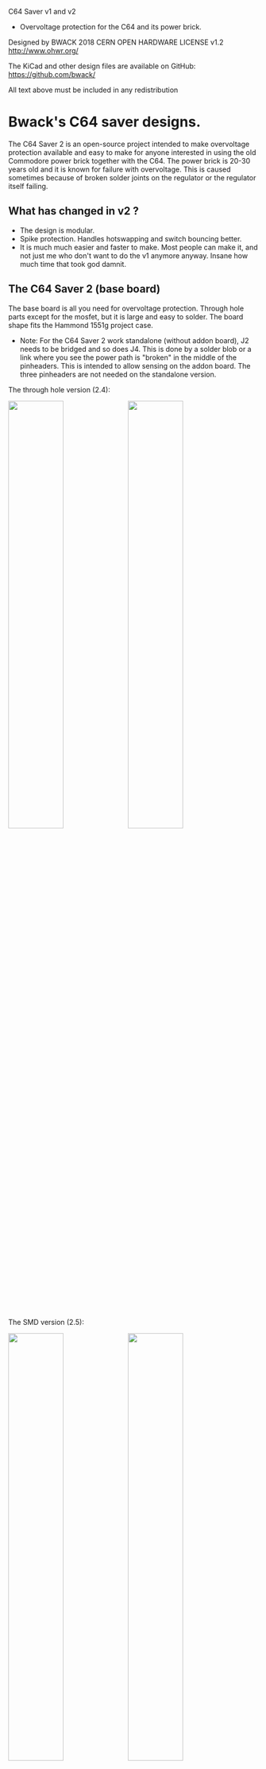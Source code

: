 C64 Saver v1 and v2
- Overvoltage protection for the C64 and its power brick.

Designed by BWACK 2018
CERN OPEN HARDWARE LICENSE v1.2
http://www.ohwr.org/

The KiCad and other design files are available on GitHub:
https://github.com/bwack/

All text above must be included in any redistribution

# Bwack's C64 saver designs.

The C64 Saver 2 is an open-source project intended to make overvoltage protection available and easy to make for anyone interested in using the old Commodore power brick together with the C64. The power brick is 20-30 years old and it is known for failure with overvoltage. This is caused sometimes because of broken solder joints on the regulator or the regulator itself failing.

## What has changed in v2 ?
- The design is modular.
- Spike protection. Handles hotswapping and switch bouncing better.
- It is much much easier and faster to make. Most people can make it, and not just me who don't want to do the v1 anymore anyway. Insane how much time that took god damnit.

## The C64 Saver 2 (base board)
The base board is all you need for overvoltage protection. Through hole parts except for the mosfet, but it is large and easy to solder. The board shape fits the Hammond 1551g project case.
* Note: For the C64 Saver 2 work standalone (without addon board), J2 needs to be bridged and so does J4. This is done by a solder blob or a link where you see the power path is "broken" in the middle of the pinheaders. This is intended to allow sensing on the addon board. The three pinheaders are not needed on the standalone version.

The through hole version (2.4):

<url aref="C64%20Saver%202.4%20Throughhole/C64Saver2_3D.png" ><img src="C64%20Saver%202.4%20Throughhole/C64Saver2_3D.png" width="47%"></url> <url aref="C64%20Saver%202.4%20Throughhole/C64Saver2_3D_bottom.png"><img src="C64%20Saver%202.4%20Throughhole/C64Saver2_3D_bottom.png" width="47%"></url>

The SMD version (2.5):

<url aref="C64%20Saver%202.5%20SMD/C64Saver2_3D.png"><img src="C64%20Saver%202.5%20SMD/C64Saver2_3D.png" width="47%"></url> <url aref="C64%20Saver%202.5%20SMD/C64Saver2_3D_bottom.png"><img src="C64%20Saver%202.5%20SMD/C64Saver2_3D_bottom.png" width="47%"></url>


## The C64 Saver 2 addon board
The C64 saver addon board is a hat for the base board and adds software control, instrumentation on both ac and dc side, and an optional 128x32 OLED display. The aim for this project is to make a tool for C64 repairers. The 9VAC and 5VDC are fully isolated. Software control and instrumentation is useful if you are repairing C64s. You can set the output to shut down in case of an overcurrent condition. If an overvoltage happens you can configure the saver to auto reset or keep the power from comming back on again. There are several reasons why you might want this. C64 PSUs that need service, the capacitors are dry and the 5VDC has an AC component on it. The saver would normally just go on and off at 100Hz. The software control can detect this. The other problem is if the computer has a faulty chip that cause massive current draw on the 5V. The fuse might not blow because it is not enough, then you can configure the saver cut if you desire. I'm not gonna lie. This is my pet project, and the cost has not been a topic on my mind.

![C64 saver addon_board](addon%20board/C64Saver2-addon.kicad_pcb_1_3.png)

Youtube video of me testing the addon board installed on the C64 Saver 2. Note that it is not necessary to have an addon board for the C64 Saver 2 to work, however some pins need to be shorted for the C64 Saver 2 to work standalone.

[![Testing_the_addon_board ](http://img.youtube.com/vi/oYrapS5jUx8/0.jpg)](http://www.youtube.com/watch?v=oYrapS5jUx8)

## The C64 Saver 2 relay hold board

The addon board above are for many hard to make. I was thinking, what about making a board that doesn't need to be programmed, that can cut 9VAC, and optionally keep the outputs disabled even if the fault goes away. This circuit is it.

![C64 saver relay hold](relayhold%20board/relayhold%20board%203D.png)


## The old design
I have decided to release my older C64 Saver v1. The board that fits inside a connector. Time and skill is super high on this product so be warned ! (SMD 0603, solder blob connections, tight spaces and short circuit hazards).

## Gerbers
If you are looking for gerbers, click the releases tab. There you will find a zip file of gerber for each release.

# BOM

## C64 Saver 2.5 SMD

| pcs | ref                 | value         | descr                                          | mouser part no     | comment  |
| --- | ------------------- | ------------- | ---------------------------------------------- | ------------------ | -------- |
| 1   | C1                  | 47uF/16V      | Electrolytic Cap SMD 6.3 x 5.4 mm              | 647-UWJ1C470MCL1   |          |
| 2   | D1,D2               | BZY55B6V8     | Zener SMD 0805                                 | 821-BZY55B6V8RBG   |          |
| 2   | J2,J4               | Conn 1x8      | Multicontact Female Straight 1x8 way P2.54mm   |                    | optional |
| 1   | J5                  | Conn 1x4      | Multicontact Female Straight 1x4 way P2.54mm   |                    | optional |
| 1   | LED1                | LED_RED_3mm   | LED 3mm RED Diffused Throughole                | 859-LTL-4211N      |          |
| 1   | LED2                | LED_GREEN_3mm | LED 3mm RED Diffused Throughole                | 859-LTL-4231N      |          |
| 1   | Q1                  | 2n7002        | Small signal transistor SOT-23 N 60V           | 771-2N7002NXAKR    |          |
| 1   | Q2                  | IRFR5305P     | MOSFET P-Channel SMD DPAK                      | 942-IRFR5305TRLPBF |          |
| 2   | R1,R6               | 3k9           | Resistor SMD 0805                              | 667-ERJ-6ENF3901V  |          |
| 6   | R2,R3,R5,R9,R10,R11 | 3k3           | Resistor SMD 0805                              | 667-ERJ-6GEYJ332V  |          |
| 1   | R4                  | 330k          | Resistor SMD 0805                              | 667-ERJ-6GEYJ334V  |          |
| 1   | R7                  | 33k           | Resistor SMD 0805                              | 652-CR0805JW-333ELF |          |
| 1   | R8                  | 82k           | Resistor SMD 0805                              | 667-ERJ-6ENF8202V  |          |
| 1   | U1                  | TL431DBZ      | Regulator with voltage reference SOT-23        | 595-TL431QDBZR     |          |

## C64 Saver 2.4 Throughhole

| pcs | ref      | value     | descr                                          | elfa#      |
| --- | -------- | --------- | ---------------------------------------------- | ---------- |
| 3   | R2,R3,R5 | 3k3       | Resistor Axial DIN0204 L3.6mm x D1.6mm         | 160-05-557 |
| 2   | R1,R6    | 3k9       | Resistor Axial DIN0204 L3.6mm x D1.6mm         | 160-05-565 |
| 1   | R4       | 330k      | Resistor Axial DIN0204 L3.6mm x D1.6mm         | 160-95-608 |
| 1   | R7       | 33k       | Resistor Axial DIN0204 L3.6mm x D1.6mm         |            |
| 1   | R8       | 82k       | Resistor Axial DIN0204 L3.6mm x D1.6mm         |            |
| 1   | C1       | 47uF/16V  | Cap THT CP_Radial_D6.3mm_P2.50mm               | 167-19-512 |
| 1   | C2       | 0.1uF/50V | Cap THT C_Disc_D3.8mm_W2.6mm_P2.50mm           | 165-72-671 |
| 1   | D1       | TL431     | Regulator with voltage reference TO-92 package | 173-13-703 |
| 2   | D2,D3    | 6V8       | Zener diode DO-35 SOD27 P7.62mm Horizontal     | 300-30-855 |
| 1   | Q1       | 2n7000    | Small signal transistor TO-92 N 60V            | 171-03-018 |
| 1   | Q2       | IRFR5305P | MOSFET P SMD DPAK                              | 171-17-294 |
| 2   | J2,J4    | Conn 1x8  | Multicontact Female Straight 1x8 way P2.54mm   | 300-93-668 |
| 1   | J5       | Conn 1x4  | Multicontact Female Straight 1x4 way P2.54mm   | 300-93-664 |

# Changelog:

- C64 Saver 2.5 (SMD) ()
  - Added fault LED and power LED
  - 0805 SMD resistors
  - SOT23-5 TL431 and NMOS

- RelayHold 0.2 (2019-08-25)
  - Initial release
  - All through-hole parts.

- Addon Board 1.3 (2019-05-24)
  - Changed optocoupler footprint to more common SOIC-4_4.55x2.6mm_P1.27mm
  - Larger 5V regulator on 9vac side for less heat
  - replaced 100uF tantalum with 3x 47uF 1206 MLCC
  - kicad 5.1.0 project

- Addon Board 1.2 (2018-11-11)
  - Swapped HOLD_ with SENSE_VAC on the MCU. SENSE_VAC needs ADC.
  - Correct the mixed up SDA and SCL.
  - 5V supply to the 5V section is moved to VIN+ (before the shunt).
    To not pull power through the sensing resistor.
  - 4k7 I2C pullups.

- C64 Saver 2.4 (2018-09-23)
  - Support lower Vth on Q1. Resistor divider R7 and R8.
  - Remove C2 to make room for resistor divider.
  - Changed R5 to 3k3 to reduce BOM size.
  - New layout and routing.

- Addon Board 1.1 (2018-09-23)
  - ATtiny85 is a 8S2 package and two mm wider than SOIC8.
  - Read overvoltage signal on reset pin using ADC. Added voltage divider.
  - Replace MCP1700 with MCP1703. Supporting higher Vin_max

- C64 Saver 2.3 (2018-08-18)
  - Q1 2N7002 pin 1 and 2 rotated
  - Q2 Reversed drain and source
  - Increased pullup on Q1 drain.
  - Repurposed R5 as pullup for Q1 drain.
  - tested bodged v2.2 prototype, working!

- C64 Saver 2.2 (2018-08-16)
  - R1 was rotated.

- C64 Saver 2.1 & Addon 1.0 (2018-07-23)
  - 5x 9VAC pins. 9VAC1 current (4x) + 9VAC2.
  - Moved GND pin.
  - Changed board size to fit Hammond1551g
  - C64 Saver board:
    - Smaller throughole resistors
    - Moved C1 closer to input circuits.
  - Addon board:
    - VAC sense circuit with voltage divider.
    - 5V regulator on VCC pin. RAW pin disconnected.
    - Pullups on I2C busses.
    - SSOP-4 optocoupler packages
    - Another regulator on the 5V side to protect the iso1541 and ina219.

- C64 Saver 2.0beta & Addon 1.0beta (2018-07-02)
  - New design.
  - Protected sensitive parts.
  - baseboard: throughhole parts.
  - C64 saver 2 addon board.
  - problem: has conflicting pinouts.
